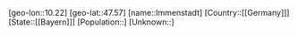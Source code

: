 ﻿---
location: [47.57,10.22]
type: City
tags:
- geo/City


SpocWebEntityId: 31104
isDeleted: false
confidential: public

---
[geo-lon::10.22]
[geo-lat::47.57]
[name::Immenstadt]
[Country::[[Germany]]]
[State::[[Bayern]]]
[Population::]
[Unknown::]

